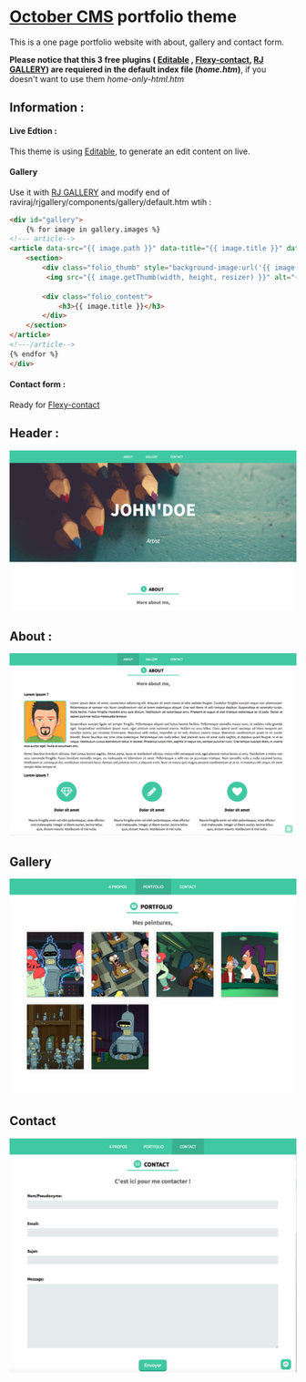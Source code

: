 # [October CMS](http://octobercms.com) portfolio theme

This is a one page portfolio website with about, gallery and contact form.

**Please notice that this 3 free plugins ( [Editable](https://octobercms.com/plugin/rainlab-editable) , [Flexy-contact](https://octobercms.com/plugin/laminsanneh-flexicontact), [RJ GALLERY](https://octobercms.com/plugin/raviraj-rjgallery)) are requiered in the default index file (_home.htm_)**, if you doesn't want to use them _home-only-html.htm_

## Information :
#### Live Edtion :

This theme is using [Editable](https://octobercms.com/plugin/rainlab-editable), to generate an edit content on live.

#### Gallery
Use it with [RJ GALLERY](https://octobercms.com/plugin/raviraj-rjgallery) and modify end of raviraj/rjgallery/components/gallery/default.htm wtih :


```html
<div id="gallery">
    {% for image in gallery.images %}
<!--- article-->
<article data-src="{{ image.path }}" data-title="{{ image.title }}" data-desc="{{ image.description }}">
    <section>
        <div class="folio_thumb" style="background-image:url('{{ image.path }}');"></div>
         <img src="{{ image.getThumb(width, height, resizer) }}" alt="{{ image.title }}" />

        <div class="folio_content">
            <h3>{{ image.title }}</h3>
        </div>
    </section>
</article>
<!---/article--> 
{% endfor %}
</div>
```

#### Contact form :

Ready for [Flexy-contact](https://octobercms.com/plugin/laminsanneh-flexicontact)


## Header :
![header](https://raw.githubusercontent.com/Chikoumi/OctoberCMS-folio-theme/master/assets/img/header.png "Header")

## About :
![about](https://raw.githubusercontent.com/Chikoumi/OctoberCMS-folio-theme/master/assets/img/about.png "About")

## Gallery
![Folio](https://raw.githubusercontent.com/Chikoumi/OctoberCMS-folio-theme/master/assets/img/folio.png "Folio")

## Contact
![Contact](https://raw.githubusercontent.com/Chikoumi/OctoberCMS-folio-theme/master/assets/img/contact.png "Contact")
